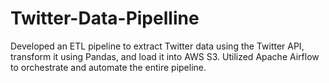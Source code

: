 # Twitter-Data-Pipelline


Developed an ETL pipeline to extract Twitter data using the Twitter API, transform it using Pandas, and load it into AWS S3. Utilized Apache Airflow to orchestrate and automate the entire pipeline.


